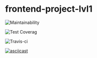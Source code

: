 # frontend-project-lvl1
![Maintainability](https://api.codeclimate.com/v1/badges/21c9af77c017fe142fea/maintainability)

![Test Coverag](https://api.codeclimate.com/v1/badges/21c9af77c017fe142fea/test_coverage)

![Travis-ci](https://travis-ci.org/KimSvetlana/frontend-project-lvl1.svg?branch=master)

[![asciicast](https://asciinema.org/a/W4An3KUVW5bpLl6lyg11NrJge.svg)](https://asciinema.org/a/W4An3KUVW5bpLl6lyg11NrJge)
